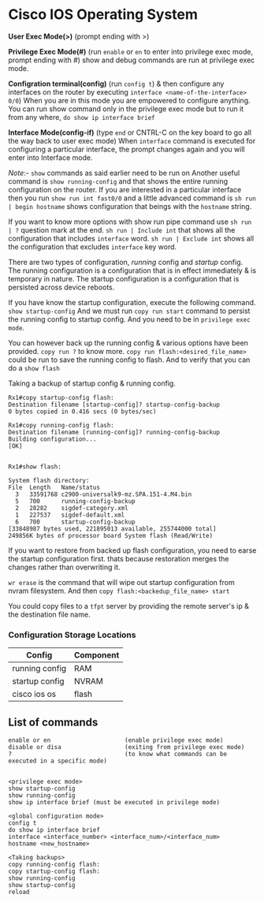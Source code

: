 # Cisco IOS Operating System

__User Exec Mode(>)__ (prompt ending with >)

__Privilege Exec Mode(#)__ (run `enable` or `en` to enter into privilege exec mode, prompt ending with #)
show and debug commands are run at privilege exec mode.

__Configration terminal(config)__ (run `config t`) & then configure any interfaces on the router by executing `interface <name-of-the-interface> 0/0`)
When you are in this mode you are empowered to configure anything.
You can run show command only in the privilege exec mode but to run it from any where, `do show ip interface brief`

__Interface Mode(config-if)__ (type `end` or CNTRL-C on the key board to go all the way back to user exec mode)
When `interface` command is executed for configuring a particular interface, the prompt changes again and you will enter into
Interface mode.

_Note_:- `show` commands as said earlier need to be run on 
Another useful command is `show running-config` and that shows the entire running configuration on the router.
If you are interested in a particular interface then you run `show run int fast0/0` and a little advanced command is `sh run | begin hostname` shows configuration
that beings with the `hostname` string.

If you want to know more options with show run pipe command use `sh run | ?` question mark at the end.
`sh run | Include int` that shows all the configuration that includes `interface` word.
`sh run | Exclude int` shows all the configuration that excludes `interface` key word.

There are two types of configuration, _running_ config and _startup_ config.
The running configuration is a configuration that is in effect immediately & is temporary in nature.
The startup configuration is a configuration that is persisted across device reboots.

If you have know the startup configuration, execute the following command.
`show startup-config`
And we must run `copy run start` command to persist the running config to startup config. And you need to be in `privilege exec mode`.

You can however back up the running config & various options have been provided. `copy run ?` to know more.
`copy run flash:<desired_file_name>` could be run to save the running config to flash. And to verify that you can do a `show flash`

Taking a backup of startup config & running config.
```
Rx1#copy startup-config flash:
Destination filename [startup-config]? startup-config-backup
0 bytes copied in 0.416 secs (0 bytes/sec)

Rx1#copy running-config flash:
Destination filename [running-config]? running-config-backup
Building configuration...
[OK]


Rx1#show flash:

System flash directory:
File  Length   Name/status
  3   33591768 c2900-universalk9-mz.SPA.151-4.M4.bin
  5   700      running-config-backup
  2   28282    sigdef-category.xml
  1   227537   sigdef-default.xml
  6   700      startup-config-backup
[33848987 bytes used, 221895013 available, 255744000 total]
249856K bytes of processor board System flash (Read/Write)
```


If you want to restore from backed up flash configuration, you need to earse the startup configuration first.
thats because restoration merges the changes rather than overwriting it.

`wr erase` is the command that will wipe out startup configuration from nvram filesystem. And then
`copy flash:<backedup_file_name> start`

You could copy files to a `tfpt` server by providing the remote server's ip & the destination file name.

### Configuration Storage Locations

|Config | Component|
|-|-|
|running config|RAM|
|startup config|NVRAM|
|cisco ios os|flash|

## List of commands

```
enable or en                     (enable privilege exec mode)
disable or disa                  (exiting from privilege exec mode)
?                                (to know what commands can be executed in a specific mode)
     
     
<privilege exec mode>
show startup-config
show running-config
show ip interface brief (must be executed in privilege mode)

<global configuration mode>
config t 
do show ip interface brief
interface <interface_number> <interface_num>/<interface_num>
hostname <new_hostname>

<Taking backups>
copy running-config flash:
copy startup-config flash:
show running-config
show startup-config
reload
```





